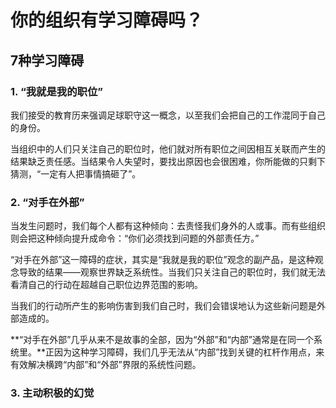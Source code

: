 # 你的组织有学习障碍吗？

## 7种学习障碍

### 1. “我就是我的职位”

我们接受的教育历来强调足球职守这一概念，以至我们会把自己的工作混同于自己的身份。

当组织中的人们只关注自己的职位时，他们就对所有职位之间因相互关联而产生的结果缺乏责任感。当结果令人失望时，要找出原因也会很困难，你所能做的只剩下猜测，“一定有人把事情搞砸了”。

### 2. “对手在外部”

当发生问题时，我们每个人都有这种倾向：去责怪我们身外的人或事。而有些组织则会把这种倾向提升成命令：“你们必须找到问题的外部责任方。”

“对手在外部”这一障碍的症状，其实是“我就是我的职位”观念的副产品，是这种观念导致的结果——观察世界缺乏系统性。当我们只关注自己的职位时，我们就无法看清自己的行动在超越自己职位边界范围的影响。

当我们的行动所产生的影响伤害到我们自己时，我们会错误地认为这些新问题是外部造成的。

**“对手在外部”几乎从来不是故事的全部，因为“外部”和“内部”通常是在同一个系统里。**正因为这种学习障碍，我们几乎无法从“内部”找到关键的杠杆作用点，来有效解决横跨“内部”和“外部”界限的系统性问题。

### 3. 主动积极的幻觉



